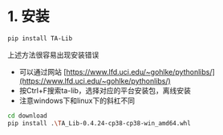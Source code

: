# 1. 安装
``` sh
pip install TA-Lib
```
上述方法很容易出现安装错误
- 可以通过网站
[https://www.lfd.uci.edu/~gohlke/pythonlibs/](https://www.lfd.uci.edu/~gohlke/pythonlibs/)
- 按Ctrl+F搜索ta-lib，选择对应的平台安装包，离线安装
- 注意windows下和linux下的斜杠不同
``` sh
cd download
pip install .\TA_Lib-0.4.24-cp38-cp38-win_amd64.whl
```